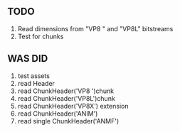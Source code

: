 ## TODO

1. Read dimensions from "VP8 " and "VP8L" bitstreams
2. Test for chunks 
 



## WAS DID
1. test assets
2. read Header
3. read ChunkHeader('VP8 ')chunk
4. read ChunkHeader('VP8L')chunk
5. read ChunkHeader('VP8X') extension
6. read ChunkHeader('ANIM')
7. read single ChunkHeader('ANMF')